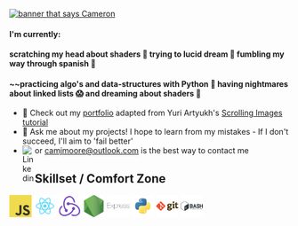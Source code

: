 <!--
**octanym/octanym** is a ✨ _special_ ✨ repository because its `README.md` (this file) appears on your GitHub profile.
-->
<a href="https://www.cameronjmoore.com/" target="_blank"><img src="https://github.com/octanym/octanym/blob/main/header.png" alt="banner that says Cameron"></a>

#### I'm currently:
#### scratching my head about shaders 🤔 trying to lucid dream 🧞 fumbling my way through spanish 🤬
#### ~~practicing algo's and data-structures with Python 🐍 having nightmares about linked lists 😱 and dreaming about shaders 🔮
- 🤩 Check out my [portfolio](https://www.cameronjmoore.com/) adapted from Yuri Artyukh's [Scrolling Images tutorial](https://www.youtube.com/watch?v=ivg603bYDk8&t=4062s)
- 🤔 Ask me about my projects! I hope to learn from my mistakes - If I don't succeed, I'll aim to 'fail better'
- <a href="https://www.linkedin.com/in/cameronjmoore/" target="_blank"><img align="left" alt="Linkedin" width="22px" src="https://cdn.jsdelivr.net/npm/simple-icons@v3/icons/linkedin.svg" /></a>or camjmoore@outlook.com is the best way to contact me

## Skillset / Comfort Zone  
<div align="left">
<img height="40" src="https://raw.githubusercontent.com/github/explore/80688e429a7d4ef2fca1e82350fe8e3517d3494d/topics/javascript/javascript.png">
<img height="40" src="https://raw.githubusercontent.com/github/explore/80688e429a7d4ef2fca1e82350fe8e3517d3494d/topics/react/react.png">
<img height="40" src="https://raw.githubusercontent.com/github/explore/80688e429a7d4ef2fca1e82350fe8e3517d3494d/topics/redux/redux.png">
<img height="40" src="https://raw.githubusercontent.com/github/explore/80688e429a7d4ef2fca1e82350fe8e3517d3494d/topics/nodejs/nodejs.png">
<img height="40" src="https://raw.githubusercontent.com/github/explore/80688e429a7d4ef2fca1e82350fe8e3517d3494d/topics/express/express.png">
<img height="40" src="https://raw.githubusercontent.com/github/explore/80688e429a7d4ef2fca1e82350fe8e3517d3494d/topics/python/python.png">
<img height="40" src="https://raw.githubusercontent.com/github/explore/80688e429a7d4ef2fca1e82350fe8e3517d3494d/topics/git/git.png">
<img height="40" src="https://raw.githubusercontent.com/github/explore/80688e429a7d4ef2fca1e82350fe8e3517d3494d/topics/bash/bash.png">
</div>
